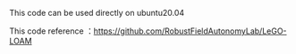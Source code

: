 This code can be used directly on ubuntu20.04

This code reference ：https://github.com/RobustFieldAutonomyLab/LeGO-LOAM
